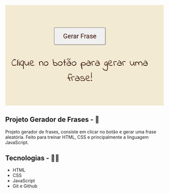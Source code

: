 <p>
  <img src="./github/thumb-frase.png">
</p>

## Projeto Gerador de Frases - 💬
Projeto gerador de frases, consiste em clicar no botão e gerar uma frase aleatória. Feito para treinar HTML, CSS e principalmente a linguagem JavaScript.

## Tecnologias - 👨‍💻
- HTML 
- CSS
- JavaScript
- Git e Github 
